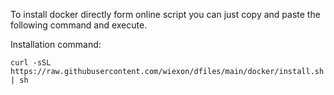 
To install docker directly form online script you can just copy and paste the following command and execute.

Installation command:
```shell
curl -sSL https://raw.githubusercontent.com/wiexon/dfiles/main/docker/install.sh | sh
```

